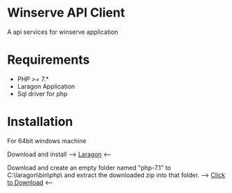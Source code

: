 Winserve API Client
=======================

A api services for winserve application

Requirements
============

* PHP >= 7.*
* Laragon Application
* Sql driver for php

Installation
============

For 64bit windows machine 

Download and install --> 
[Laragon](https://sourceforge.net/projects/laragon/files/releases/4.0/laragon-full.exe) <--

Download and create an empty folder named "php-7.1" to C:\laragon\bin\php\ and extract the downloaded zip into that folder. -->
[Click to Download](https://windows.php.net/downloads/releases/php-7.1.30-Win32-VC14-x64.zip) <--


